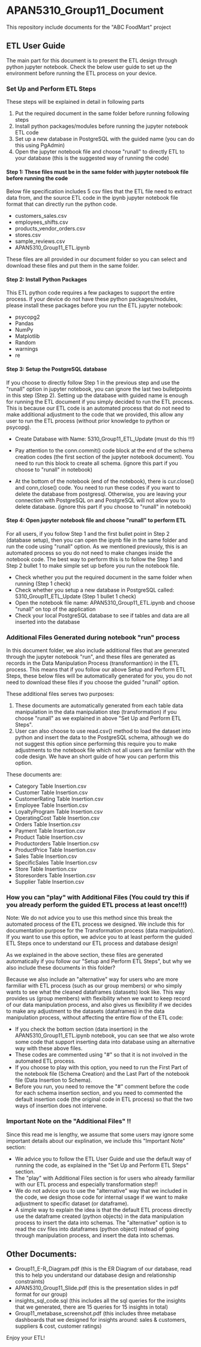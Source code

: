 # APAN5310_Group11_Document
This repository include documents for the "ABC FoodMart" project 

## ETL User Guide
The main part for this document is to present the ETL design through python jupyter notebook. Check the below user guide to set up the environment before running the ETL process on your device.

### Set Up and Perform ETL Steps
These steps will be explained in detail in following parts
1. Put the required document in the same folder before running following steps
2. Install python packages/modules before running the jupyter notebook ETL code
3. Set up a new database in PostgreSQL with the guided name (you can do this using PgAdmin)
4. Open the jupyter notebook file and choose "runall" to directly ETL to your database (this is the suggested way of running the code)

#### Step 1: These files must be in the same folder with jupyter notebook file before running the code
Below file specification includes 5 csv files that the ETL file need to extract data from, and the source ETL code in the ipynb jupyter notebook file format that can directly run the python code.

- customers_sales.csv
- employees_shifts.csv
- products_vendor_orders.csv
- stores.csv
- sample_reviews.csv
- APAN5310_Group11_ETL.ipynb

These files are all provided in our document folder so you can select and download these files and put them in the same folder.

#### Step 2: Install Python Packages
This ETL python code requires a few packages to support the entire process. If your device do not have these python packages/modules, please install these packages before you run the ETL jupyter notebook:

- psycopg2
- Pandas
- NumPy
- Matplotlib
- Random
- warnings
- re


#### Step 3: Setup the PostgreSQL database
If you choose to directly follow Step 1 in the previous step and use the "runall" option in jupyter notebook, you can ignore the last two bulletpoints in this step (Step 2). Setting up the database with guided name is enough for running the ETL document if you simply decided to run the ETL process. This is because our ETL code is an automated process that do not need to make additional adjustment to the code that we provided, this allow any user to run the ETL process (without prior knowledge to python or psycopg).

- Create Database with Name: 5310_Group11_ETL_Update (must do this !!!)

- Pay attention to the conn.commit() code block at the end of the schema creation codes (the first section of the jupyter notebook document). You need to run this block to create all schema. (ignore this part if you choose to "runall" in notebook)
- At the bottom of the notebook (end of the notebook), there is cur.close() and conn,close() code. You need to run these codes if you want to delete the database from postgresql. Otherwise, you are leaving your connection with PostgreSQL on and PostgreSQL will not allow you to delete database. (ignore this part if you choose to "runall" in notebook)

#### Step 4: Open jupyter notebook file and choose "runall" to perform ETL
For all users, if you follow Step 1 and the first bullet point in Step 2 (database setup), then you can open the ipynb file in the same folder and run the code using "runall" option. As we mentioned previously, this is an automated process so you do not need to make changes inside the notebook code. The best way to perform this is to follow the Step 1 and Step 2 bullet 1 to make simple set up before you run the notebook file.

- Check whether you put the required document in the same folder when running (Step 1 check)
- Check whether you setup a new database in PostgreSQL called: 5310_Group11_ETL_Update (Step 1 bullet 1 check)
- Open the notebook file name: APAN5310_Group11_ETL.ipynb and choose "runall" on top of the application
- Check your local PostgreSQL database to see if tables and data are all inserted into the database

### Additional Files Generated during notebook "run" process

In this document folder, we also include additional files that are generated through the jupyter notebook "run", and these files are generated as records in the Data Manipulation Process (transformantion) in the ETL process. This means that if you follow our above Setup and Perform ETL Steps, these below files will be automatically generated for you, you do not need to download these files if you choose the guided "runall" option.

These additional files serves two purposes:
1. These documents are automatically generated from each table data manipulation in the data manipulation step (transformation) if you choose "runall" as we explained in above "Set Up and Perform ETL Steps".
2. User can also choose to use read.csv() method to load the dataset into python and insert the data to the PostgreSQL schema, although we do not suggest this option since performing this require you to make adjustments to the notebook file which not all users are farmiliar with the code design. We have an short guide of how you can perform this option.

These documents are:
- Category Table Insertion.csv
- Customer Table Insertion.csv
- CustomerRating Table Insertion.csv
- Employee Table Insertion.csv
- LoyaltyProgram Table Insertion.csv
- OperatingCost Table Insertion.csv
- Orders Table Insertion.csv
- Payment Table Insertion.csv
- Product Table Insertion.csv
- Productorders Table Insertion.csv
- ProductPrice Table Insertion.csv
- Sales Table Insertion.csv
- SpecificSales Table Insertion.csv
- Store Table Insertion.csv
- Storesorders Table Insertion.csv
- Supplier Table Insertion.csv

### How you can "play" with Additional Files (You could try this if you already perform the guided ETL process at least once!!!)

Note: We do not advice you to use this method since this break the automated process of the ETL process we designed. We include this for documentation purpose for the Transformation process (data manipulation). If you want to use this option, we advice you to at least perform the guided ETL Steps once to understand our ETL process and database design!

As we explained in the above section, these files are generated automatically if you follow our "Setup and Perform ETL Steps", but why we also include these documents in this folder? 

Because we also include an "alternative" way for users who are more farmiliar with ETL process (such as our group members) or who simply wants to see what the cleaned dataframes (datasets) look like. This way provides us (group members) with flexibility when we want to keep record of our data manipulation process, and also gives us flexibility if we decides to make any adjustment to the datasets (dataframes) in the data manipulation process, without affecting the entire flow of the ETL code:
- If you check the bottom section (data insertion) in the APAN5310_Group11_ETL.ipynb notebook, you can see that we also wrote some code that support inserting data into database using an alternative way with these above files.
- These codes are commented using "#" so that it is not involved in the automated ETL process. 
- If you choose to play with this option, you need to run the First Part of the notebook file (Schema Creation) and the Last Part of the notebook file (Data Insertion to Schema).
- Before you run, you need to remove the "#" comment before the code for each schema insertion section, and you need to commented the default insertion code (the original code in ETL process) so that the two ways of insertion does not intervene.

### Important Note on the "Additional Files" !!

Since this read me is lengthy, we assume that some users may ignore some important details about our explination, we include this "Important Note" section:

- We advice you to follow the ETL User Guide and use the default way of running the code, as explained in the "Set Up and Perform ETL Steps" section.
- The "play" with Additional Files section is for users who already farmiliar with our ETL process and especially transformation step!!
- We do not advice you to use the "alternative" way that we included in the code, we design those code for internal usage if we want to make adjustment to specific dataset (or dataframe).
- A simple way to explain the idea is that the default ETL process directly use the dataframe created (python objects) in the data manipulation process to insert the data into schemas. The "alternative" option is to read the csv files into dataframes (python object) instead of going through manipulation process, and insert the data into schemas.

## Other Documents:

- Group11_E-R_Diagram.pdf (this is the ER Diagram of our database, read this to help you understand our database design and relationship constraints)
- APAN5310_Group11_Slide.pdf (this is the presentation slides in pdf format for our group)
- insights_sql_code.sql (this includes all the sql queries for the insights that we generated, there are 15 queries for 15 insights in total)
- Group11_metabase_screenshot.pdf (this includes three metabase dashboards that we designed for insights around: sales & customers, suppliers & cost, customer ratings)

Enjoy your ETL!
